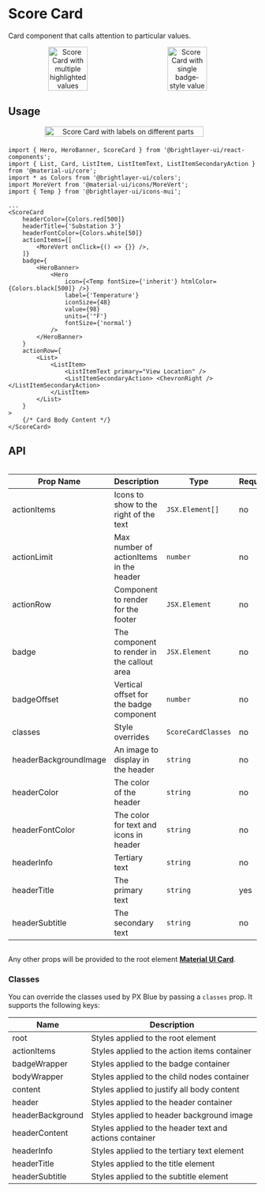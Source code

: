 # Score Card

Card component that calls attention to particular values.

<div style="align-items: center; text-align: center; width: 100%; display: flex; justify-content: space-evenly; margin-bottom: 20px">
    <img width="40%" alt="Score Card with multiple highlighted values" src="./images/scoreCard.png"><br/>
    <img width="40%" alt="Score Card with single badge-style value" src="./images/scoreCard_alt.png"><br/>
</div>

## Usage

<div style="align-items: center; text-align: center; width: 100%; display: flex; justify-content: space-evenly; margin-bottom: 20px">
    <img width="80%" alt="Score Card with labels on different parts" src="./images/scoreCardAnatomy.png"><br/>
</div>

```tsx
import { Hero, HeroBanner, ScoreCard } from '@brightlayer-ui/react-components';
import { List, Card, ListItem, ListItemText, ListItemSecondaryAction } from '@material-ui/core';
import * as Colors from '@brightlayer-ui/colors';
import MoreVert from '@material-ui/icons/MoreVert';
import { Temp } from '@brightlayer-ui/icons-mui';

...
<ScoreCard
    headerColor={Colors.red[500]}
    headerTitle={'Substation 3'}
    headerFontColor={Colors.white[50]}
    actionItems={[
        <MoreVert onClick={() => {}} />,
    ]}
    badge={
        <HeroBanner>
            <Hero
                icon={<Temp fontSize={'inherit'} htmlColor={Colors.black[500]} />}
                label={'Temperature'}
                iconSize={48}
                value={98}
                units={'°F'}
                fontSize={'normal'}
            />
        </HeroBanner>
    }
    actionRow={
        <List>
            <ListItem>
                <ListItemText primary="View Location" />
                <ListItemSecondaryAction> <ChevronRight /> </ListItemSecondaryAction>
            </ListItem>
        </List>
    }
>
    {/* Card Body Content */}
</ScoreCard>
```

## API

<div style="overflow: auto;">

| Prop Name             | Description                                 | Type              | Required | Default                      |
| --------------------- | ------------------------------------------- | ----------------- | -------- | ---------------------------- |
| actionItems           | Icons to show to the right of the text      | `JSX.Element[]`   | no       |                              |
| actionLimit           | Max number of actionItems in the header     | `number`          | no       | 3                            |
| actionRow             | Component to render for the footer          | `JSX.Element`     | no       |                              |
| badge                 | The component to render in the callout area | `JSX.Element`     | no       |                              |
| badgeOffset           | Vertical offset for the badge component     | `number`          | no       | 0                            |
| classes               | Style overrides                             | `ScoreCardClasses`| no       |                              |
| headerBackgroundImage | An image to display in the header           | `string`          | no       |                              |
| headerColor           | The color of the header                     | `string`          | no       | `theme.palette.primary.main` |
| headerFontColor       | The color for text and icons in header      | `string`          | no       | `white`                      |
| headerInfo            | Tertiary text                               | `string`          | no       |                              |
| headerTitle           | The primary text                            | `string`          | yes      |                              |
| headerSubtitle        | The secondary text                          | `string`          | no       |                              |

</div>

Any other props will be provided to the root element [**Material UI Card**](https://material-ui.com/api/card/).

### Classes

You can override the classes used by PX Blue by passing a `classes` prop. It supports the following keys:

| Name             | Description                                             |
| ---------------- | ------------------------------------------------------- |
| root             | Styles applied to the root element                      |
| actionItems      | Styles applied to the action items container            |
| badgeWrapper     | Styles applied to the badge container                   |
| bodyWrapper      | Styles applied to the child nodes container             |
| content          | Styles applied to justify all body content              |
| header           | Styles applied to the header container                  |
| headerBackground | Styles applied to header background image               |
| headerContent    | Styles applied to the header text and actions container |
| headerInfo       | Styles applied to the tertiary text element             |
| headerTitle      | Styles applied to the title element                     |
| headerSubtitle   | Styles applied to the subtitle element                  |

